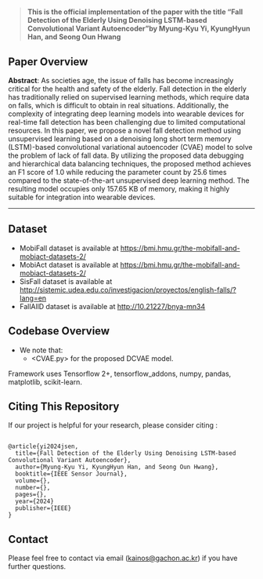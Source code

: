 # 


>**This is the official implementation of the paper with the title “Fall Detection of the Elderly Using Denoising LSTM-based Convolutional Variant Autoencoder”by Myung-Kyu Yi, KyungHyun Han, and Seong Oun Hwang**

## Paper Overview

**Abstract**: As societies age, the issue of falls has become increasingly critical for the health and safety of the elderly. Fall detection in the elderly has traditionally relied on supervised learning methods, which require data on falls, which is difficult to obtain in real situations. Additionally, the complexity of integrating deep learning models into wearable devices for real-time fall detection has been challenging due to limited computational resources. In this paper, we propose a novel fall detection method using unsupervised learning based on a denoising long short term memory (LSTM)-based convolutional variational autoencoder (CVAE) model to solve the problem of lack of fall data. By utilizing the proposed data debugging and hierarchical data balancing techniques, the proposed method achieves an F1 score of 1.0 while reducing the parameter count by 25.6 times compared to the state-of-the-art unsupervised deep learning method. The resulting model occupies only 157.65 KB of memory, making it highly suitable for integration into wearable devices.

---
## Dataset
- MobiFall dataset is available at https://bmi.hmu.gr/the-mobifall-and-mobiact-datasets-2/
- MobiAct dataset is available at https://bmi.hmu.gr/the-mobifall-and-mobiact-datasets-2/
- SisFall dataset is available at http://sistemic.udea.edu.co/investigacion/proyectos/english-falls/?lang=en
- FallAllD dataset is available at http://10.21227/bnya-mn34

## Codebase Overview
- We note that:
  - <CVAE.py> for the proposed DCVAE model.

Framework uses Tensorflow 2+, tensorflow_addons, numpy, pandas, matplotlib, scikit-learn.  
  
## Citing This Repository

If our project is helpful for your research, please consider citing :

```

@article{yi2024jsen,
  title={Fall Detection of the Elderly Using Denoising LSTM-based Convolutional Variant Autoencoder},
  author={Myung-Kyu Yi, KyungHyun Han, and Seong Oun Hwang},
  booktitle={IEEE Sensor Journal},
  volume={},
  number={},
  pages={},
  year={2024}
  publisher={IEEE}
}

```

## Contact

Please feel free to contact via email (<kainos@gachon.ac.kr>) if you have further questions.
